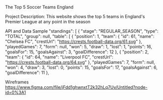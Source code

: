 The Top 5 Soccer Teams England
<link>

Project Description:
This website shows the top 5 teams in England's Premier League at any point in the season

API and Data Sample
 "standings": [
        {
            "stage": "REGULAR_SEASON",
            "type": "TOTAL",
            "group": null,
            "table": [
                {
                    "position": 1,
                    "team": {
                        "id": 61,
                        "name": "Chelsea FC",
                        "crestUrl": "https://crests.football-data.org/61.svg"
                    },
                    "playedGames": 7,
                    "form": null,
                    "won": 5,
                    "draw": 1,
                    "lost": 1,
                    "points": 16,
                    "goalsFor": 15,
                    "goalsAgainst": 3,
                    "goalDifference": 12
                },
                {
                    "position": 2,
                    "team": {
                        "id": 64,
                        "name": "Liverpool FC",
                        "crestUrl": "https://crests.football-data.org/64.svg"
                    },
                    "playedGames": 7,
                    "form": null,
                    "won": 4,
                    "draw": 3,
                    "lost": 0,
                    "points": 15,
                    "goalsFor": 17,
                    "goalsAgainst": 6,
                    "goalDifference": 11
                },

Wireframes
https://www.figma.com/file/jFdd1ghwnxtT2k32hLq7Uv/Untitled?node-id=0%3A1
